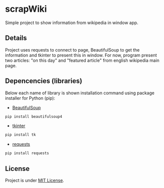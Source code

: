 # scrapWiki
Simple project to show information from wikipedia in window app.
## Details
Project uses requests to connect to page, BeautifulSoup to get the information and tkinter to present this in window.
For now, program present two articles: "on this day" and "featured article" from english wikipedia main page.
## Depencencies (libraries)
Below each name of library is shown installation command using package installer for Python (pip):
- [BeautifulSoup](https://beautiful-soup-4.readthedocs.io/en/latest/)
``` bash
pip install beautifulsoup4
```
- [tkinter](https://docs.python.org/3/library/tkinter.html)
```bash
pip install tk
```
- [requests](https://docs.python-requests.org/en/master/index.html)
```bash
pip install requests
```
## License
Project is under [MIT License](License.md).